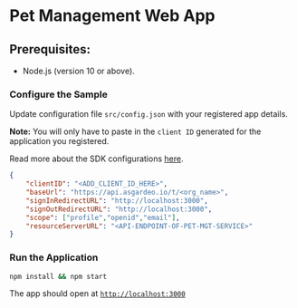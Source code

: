 # Pet Management Web App

## Prerequisites:

- Node.js (version 10 or above).

### Configure the Sample

Update configuration file `src/config.json` with your registered app details.

**Note:** You will only have to paste in the `client ID` generated for the application you registered.

Read more about the SDK configurations [here](../../README.md#authprovider).

```json
{
    "clientID": "<ADD_CLIENT_ID_HERE>",
    "baseUrl": "https://api.asgardeo.io/t/<org_name>",
    "signInRedirectURL": "http://localhost:3000",
    "signOutRedirectURL": "http://localhost:3000",
    "scope": ["profile","openid","email"],
    "resourceServerURL": "<API-ENDPOINT-OF-PET-MGT-SERVICE>"
}
```

### Run the Application

```bash
npm install && npm start
```
The app should open at [`http://localhost:3000`](http://localhost:3000)
